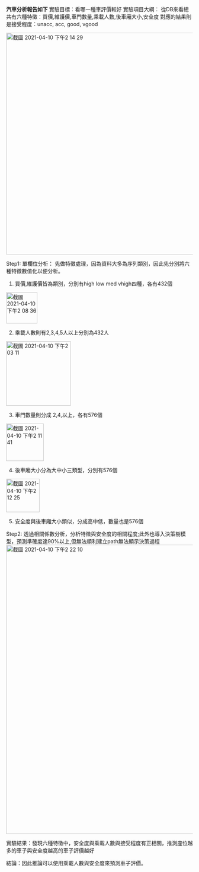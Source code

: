 
**汽車分析報告如下**
實驗目標：看哪一種車評價較好
實驗項目大綱：
從DB來看總共有六種特徵：買價,維護價,車門數量,乘載人數,後車廂大小,安全度
對應的結果則是接受程度：unacc, acc, good, vgood

<img width="598" alt="截圖 2021-04-10 下午2 14 29" src="https://user-images.githubusercontent.com/66631188/114260390-199b7880-9a07-11eb-8c1d-4142b73fd96e.png">

Step1: 單欄位分析： 先做特徵處理，因為資料大多為序列類別，因此先分別將六種特徵數值化以便分析。
1. 買價,維護價皆為類別，分別有high low med vhigh四種，各有432個
<img width="84" alt="截圖 2021-04-10 下午2 08 36" src="https://user-images.githubusercontent.com/66631188/114260276-65015700-9a06-11eb-8a45-1dbe1385c840.png">

2. 乘載人數則有2,3,4,5人以上分別為432人
<img width="174" alt="截圖 2021-04-10 下午2 03 11" src="https://user-images.githubusercontent.com/66631188/114260158-ab09eb00-9a05-11eb-88f0-50bdebeb9c7d.png">
                 
3. 車門數量則分成 2,4,以上，各有576個
<img width="101" alt="截圖 2021-04-10 下午2 11 41" src="https://user-images.githubusercontent.com/66631188/114260328-b4478780-9a06-11eb-91ed-7abb93d63b58.png">
                 
4. 後車廂大小分為大中小三類型，分別有576個
<img width="90" alt="截圖 2021-04-10 下午2 12 25" src="https://user-images.githubusercontent.com/66631188/114260347-d6410a00-9a06-11eb-8952-badf9d94502d.png">
                 
5. 安全度與後車廂大小類似，分成高中低，數量也是576個

Step2: 透過相關係數分析，分析特徵與安全度的相關程度;此外也導入決策樹模型，預測準確度達90%以上,但無法順利建立path無法顯示決策過程
<img width="780" alt="截圖 2021-04-10 下午2 22 10" src="https://user-images.githubusercontent.com/66631188/114260552-31273100-9a08-11eb-9f55-064eb8aa3d6c.png">

實驗結果：發現六種特徵中，安全度與乘載人數與接受程度有正相關，推測座位越多的車子與安全度越高的車子評價越好

結論：因此推論可以使用乘載人數與安全度來預測車子評價。
